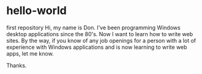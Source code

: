 # hello-world
first repository
Hi, my name is Don.  I've been programming Windows desktop applications since the 80's.  Now I want to learn how to write web sites.  By the way, if you know of any job openings for a person with a lot of experience with Windows applications and is now learning to write web apps, let me know.

Thanks.
